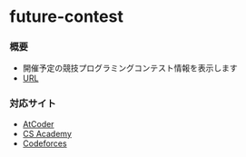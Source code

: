 # future-contest
### 概要

- 開催予定の競技プログラミングコンテスト情報を表示します
- [URL](https://future-contest.appspot.com/)

### 対応サイト

- [AtCoder](https://beta.atcoder.jp/)
- [CS Academy](https://csacademy.com/)
- [Codeforces](http://codeforces.com/)